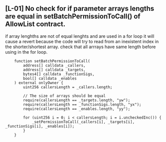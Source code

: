 ## [L-01] No check for  if parameter arrays lengths are equal in setBatchPermissionToCall() of AllowList contract. 

if array lenghths are not of equal lenghts and are used in a for loop it will cause a revert because the code will try to read from an inexistent index in the shorter/shortest array. check that all arrrays have same length before using in the for loop. 

```
    function setBatchPermissionToCall(
        address[] calldata _callers,
        address[] calldata _targets,
        bytes4[] calldata _functionSigs,
        bool[] calldata _enables
    ) external onlyOwner {
        uint256 callersLength = _callers.length;

        // The size of arrays should be equal
        require(callersLength == _targets.length, "yw");
        require(callersLength == _functionSigs.length, "yx");
        require(callersLength == _enables.length, "yy");

        for (uint256 i = 0; i < callersLength; i = i.uncheckedInc()) {
            _setPermissionToCall(_callers[i], _targets[i], _functionSigs[i], _enables[i]);
        }
    }
```